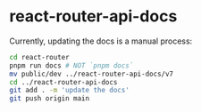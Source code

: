 # react-router-api-docs

Currently, updating the docs is a manual process:

```sh
cd react-router
pnpm run docs # NOT `pnpm docs`
mv public/dev ../react-router-api-docs/v7
cd ../react-router-api-docs
git add . -m 'update the docs'
git push origin main
```
